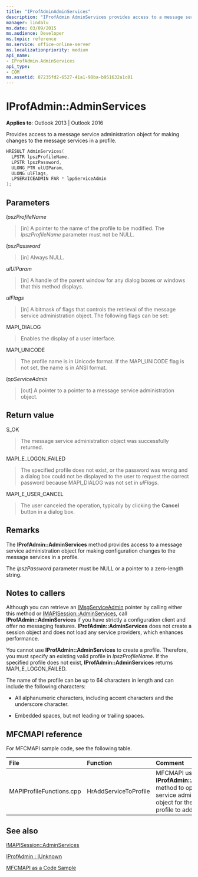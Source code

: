 ```yaml
---
title: "IProfAdminAdminServices"
description: "IProfAdmin AdminServices provides access to a message service administration object for making changes to the message services in a profile."
manager: lindalu
ms.date: 03/09/2015
ms.audience: Developer
ms.topic: reference
ms.service: office-online-server
ms.localizationpriority: medium
api_name:
- IProfAdmin.AdminServices
api_type:
- COM
ms.assetid: 87235fd2-6527-41a1-98ba-b951632a1c81
---
```


# IProfAdmin::AdminServices

  
  
**Applies to**: Outlook 2013 | Outlook 2016 
  
Provides access to a message service administration object for making changes to the message services in a profile.
  
```cpp
HRESULT AdminServices(
  LPSTR lpszProfileName,
  LPSTR lpszPassword,
  ULONG_PTR ulUIParam,
  ULONG ulFlags,
  LPSERVICEADMIN FAR * lppServiceAdmin
);
```

## Parameters

 _lpszProfileName_
  
> [in] A pointer to the name of the profile to be modified. The  _lpszProfileName_ parameter must not be NULL. 
    
 _lpszPassword_
  
> [in] Always NULL. 
    
 _ulUIParam_
  
> [in] A handle of the parent window for any dialog boxes or windows that this method displays.
    
 _ulFlags_
  
> [in] A bitmask of flags that controls the retrieval of the message service administration object. The following flags can be set:
    
MAPI_DIALOG 
  
> Enables the display of a user interface. 
    
MAPI_UNICODE 
  
> The profile name is in Unicode format. If the MAPI_UNICODE flag is not set, the name is in ANSI format.
    
 _lppServiceAdmin_
  
> [out] A pointer to a pointer to a message service administration object.
    
## Return value

S_OK 
  
> The message service administration object was successfully returned.
    
MAPI_E_LOGON_FAILED 
  
> The specified profile does not exist, or the password was wrong and a dialog box could not be displayed to the user to request the correct password because MAPI_DIALOG was not set in  _ulFlags_.
    
MAPI_E_USER_CANCEL 
  
> The user canceled the operation, typically by clicking the **Cancel** button in a dialog box. 
    
## Remarks

The **IProfAdmin::AdminServices** method provides access to a message service administration object for making configuration changes to the message services in a profile. 
  
 The  _lpszPassword_ parameter must be NULL or a pointer to a zero-length string. 
  
## Notes to callers

Although you can retrieve an [IMsgServiceAdmin](imsgserviceadminiunknown.md) pointer by calling either this method or [IMAPISession::AdminServices](imapisession-adminservices.md), call **IProfAdmin::AdminServices** if you have strictly a configuration client and offer no messaging features. **IProfAdmin::AdminServices** does not create a session object and does not load any service providers, which enhances performance. 
  
You cannot use **IProfAdmin::AdminServices** to create a profile. Therefore, you must specify an existing valid profile in  _lpszProfileName_. If the specified profile does not exist, **IProfAdmin::AdminServices** returns MAPI_E_LOGON_FAILED. 
  
The name of the profile can be up to 64 characters in length and can include the following characters:
  
- All alphanumeric characters, including accent characters and the underscore character. 
    
- Embedded spaces, but not leading or trailing spaces.
    
## MFCMAPI reference

For MFCMAPI sample code, see the following table.
  
|**File**|**Function**|**Comment**|
|:-----|:-----|:-----|
|MAPIProfileFunctions.cpp  <br/> | HrAddServiceToProfile  <br/> |MFCMAPI uses the **IProfAdmin::AdminServices** method to open a message service administration object for the selected profile to add services. |
   
## See also



[IMAPISession::AdminServices](imapisession-adminservices.md)
  
[IProfAdmin : IUnknown](iprofadminiunknown.md)


[MFCMAPI as a Code Sample](mfcmapi-as-a-code-sample.md)

